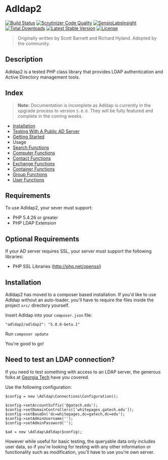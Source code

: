 # Adldap2

[![Build Status](https://img.shields.io/travis/Adldap2/Adldap2.svg?style=flat-square)](https://travis-ci.org/Adldap2/Adldap2)
[![Scrutinizer Code Quality](https://img.shields.io/scrutinizer/g/adLDAP2/adLDAP2/master.svg?style=flat-square)](https://scrutinizer-ci.com/g/adLDAP2/adLDAP2/?branch=master)
[![SensioLabsInsight](https://img.shields.io/sensiolabs/i/45a86fc2-b202-4f1b-9549-679900e5807c.svg?style=flat-square)](https://insight.sensiolabs.com/projects/45a86fc2-b202-4f1b-9549-679900e5807c)
[![Total Downloads](https://img.shields.io/packagist/dt/adldap2/adldap2.svg?style=flat-square)](https://packagist.org/packages/adldap2/adldap2)
[![Latest Stable Version](https://img.shields.io/packagist/vpre/adldap2/adldap2.svg?style=flat-square)](https://packagist.org/packages/adldap2/adldap2#v5.0.0-beta.1)
[![License](https://img.shields.io/packagist/l/adldap2/adldap2.svg?style=flat-square)](https://packagist.org/packages/adldap2/adldap2)

> Originally written by Scott Barnett and Richard Hyland. Adopted by the community.

## Description

Adldap2 is a tested PHP class library that provides LDAP authentication and Active Directory management tools.

## Index

> **Note:** Documentation is incomplete as Adldap is currently in the upgrade process to version `5.0.0`. They will be fully featured and complete in the coming weeks.

- [Installation](#installation)
- [Testing With A Public AD Server](#need-to-test-an-ldap-connection)
- [Getting Started](docs/GETTING-STARTED.md)
- Usage 
 - [Search Functions](docs/SEARCH-FUNCTIONS.md)
 - [Computer Functions](docs/COMPUTER-FUNCTIONS.md)
 - [Contact Functions](docs/CONTACT-FUNCTIONS.md)
 - [Exchange Functions](docs/EXCHANGE-FUNCTIONS.md)
 - [Container Functions](docs/CONTAINER-FUNCTIONS.md)
 - [Group Functions](docs/GROUP-FUNCTIONS.md)
 - [User Functions](docs/USER-FUNCTIONS.md)

## Requirements

To use Adldap2, your sever must support:

- PHP 5.4.26 or greater
- PHP LDAP Extension

## Optional Requirements

If your AD server requires SSL, your server must support the following libraries:

- PHP SSL Libraries (http://php.net/openssl)

## Installation

Adldap2 has moved to a composer based installation. If you'd like to use Adldap without an auto-loader, you'll
have to require the files inside the project `src/` directory yourself.

Insert Adldap into your `composer.json` file:

    "adldap2/adldap2": "5.0.0-beta.1"
   
Run `composer update`

You're good to go!

## Need to test an LDAP connection?

If you need to test something with access to an LDAP server, the generous folks at [Georgia Tech](http://drupal.gatech.edu/handbook/public-ldap-server) have you covered.

Use the following configuration:
    
    $config = new \Adldap\Connections\Configuration();
    
    $config->setAccountSuffix('@gatech.edu');
    $config->setDomainControllers(['whitepages.gatech.edu']);
    $config->setBaseDn('dc=whitepages,dc=gatech,dc=edu');
    $config->setAdminUsername('');
    $config->setAdminPassword('');
    
    $ad = new \Adldap\Adldap($config);
    
However while useful for basic testing, the queryable data only includes user data, so if you're looking for testing with any other information
or functionality such as modification, you'll have to use you're own server.
